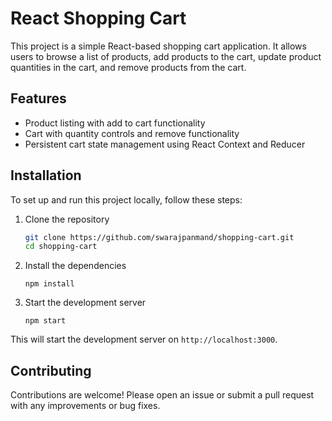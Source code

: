 
# React Shopping Cart

This project is a simple React-based shopping cart application. It allows users to browse a list of products, add products to the cart, update product quantities in the cart, and remove products from the cart.

## Features

- Product listing with add to cart functionality
- Cart with quantity controls and remove functionality
- Persistent cart state management using React Context and Reducer



## Installation

To set up and run this project locally, follow these steps:

1. Clone the repository
    ```bash
    git clone https://github.com/swarajpanmand/shopping-cart.git
    cd shopping-cart
    ```

2. Install the dependencies
    ```
    npm install
    ```

3. Start the development server
    ```
    npm start
    ```

This will start the development server on `http://localhost:3000`.



## Contributing

Contributions are welcome! Please open an issue or submit a pull request with any improvements or bug fixes.

